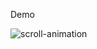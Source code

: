 Demo

![scroll-animation](https://github.com/Ahmed-Abou-Emran/Reactify-Mini-Projects/assets/64327685/e590a841-ac13-4c53-8d0e-3727dbd9866c)
